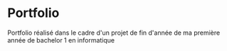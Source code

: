 # Portfolio

Portfolio réalisé dans le cadre d'un projet de fin d'année de ma première année de bachelor 1 en informatique 
